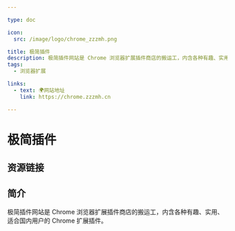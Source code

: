 ```yaml
---

type: doc

icon:
  src: /image/logo/chrome_zzzmh.png

title: 极简插件
description: 极简插件网站是 Chrome 浏览器扩展插件商店的搬运工，内含各种有趣、实用、适合国内用户的 Chrome 扩展插件。
tags:
  - 浏览器扩展

links:
  - text: 🌍网站地址
    link: https://chrome.zzzmh.cn

---
```


<ShowLogo />

# 极简插件

<ShowTags />

<ShowBreadcrumb />

## 资源链接

<ShowLinks />

## 简介

极简插件网站是 Chrome 浏览器扩展插件商店的搬运工，内含各种有趣、实用、适合国内用户的 Chrome 扩展插件。
